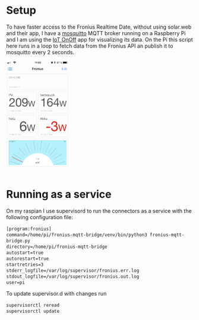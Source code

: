 # Setup

To have faster access to the Fronius Realtime Date, without using solar.web and their app,
I have a [mosquitto](https://mosquitto.org) MQTT broker running on a Raspberry Pi and I am using
the [IoT OnOff](https://www.iot-onoff.com) app for visualizing its data.
On the Pi this script here runs in a loop to fetch data from the Fronius API an publish it to mosquitto every 2 seconds.

<img src="IoT_OnOff_Fronius.jpeg" height="300">

# Running as a service

On my raspian I use supervisord to run the connectors as a service with the following configuration file:

```
[program:fronius]
command=/home/pi/fronius-mqtt-bridge/venv/bin/python3 fronius-mqtt-bridge.py
directory=/home/pi/fronius-mqtt-bridge
autostart=true
autorestart=true
startretries=3
stderr_logfile=/var/log/supervisor/fronius.err.log
stdout_logfile=/var/log/supervisor/fronius.out.log
user=pi
```

To update supervisor.d with changes run

```
supervisorctl reread
supervisorctl update
```
